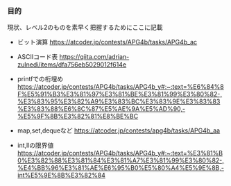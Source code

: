 ### 目的
現状、レベル2のものを素早く把握するためにここに記載

- ビット演算
https://atcoder.jp/contests/APG4b/tasks/APG4b_ac

- ASCIIコード表
https://qiita.com/adrian-zulnedi/items/dfa756eb5029012f614e

- printfでの桁埋め
https://atcoder.jp/contests/APG4b/tasks/APG4b_y#:~:text=%E6%84%8F%E5%91%B3%E3%81%97%E3%81%BE%E3%81%99%E3%80%82-,%E3%83%95%E3%82%A9%E3%83%BC%E3%83%9E%E3%83%83%E3%83%88%E6%8C%87%E5%AE%9A%E5%AD%90,-%E5%9F%8B%E3%82%81%E8%BE%BC

- map,set,dequeなど
https://atcoder.jp/contests/apg4b/tasks/APG4b_aa

- int,llの限界値
https://atcoder.jp/contests/APG4b/tasks/APG4b_y#:~:text=%E3%81%B0%E3%82%88%E3%81%84%E3%81%A7%E3%81%99%E3%80%82-,%E4%BB%96%E3%81%AE%E6%95%B0%E5%80%A4%E5%9E%8B,-int%E5%9E%8B%E3%82%84